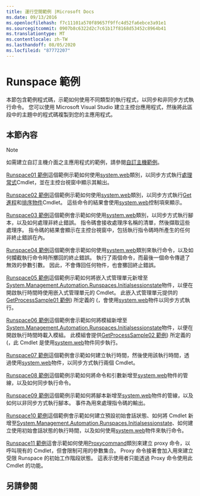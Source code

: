 ```yaml
---
title: 運行空間範例 |Microsoft Docs
ms.date: 09/13/2016
ms.openlocfilehash: f7c11101a570f89657f9ffc4d52fa6ebce3a91e1
ms.sourcegitcommit: 0907b8c6322d2c7c61b17f8168d53452c8964b41
ms.translationtype: MT
ms.contentlocale: zh-TW
ms.lasthandoff: 08/05/2020
ms.locfileid: "87772207"
---
```

# <a name="runspace-samples"></a>Runspace 範例

本節包含範例程式碼，示範如何使用不同類型的執行程式，以同步和非同步方式執行命令。 您可以使用 Microsoft Visual Studio 建立主控台應用程式，然後將此區段中的主題中的程式碼複製到您的主應用程式。

## <a name="in-this-section"></a>本節內容

> [!NOTE]
> 如需建立自訂主機介面之主應用程式的範例，請參閱[自訂主機範例](./custom-host-samples.md)。

 [Runspace01 範例](./runspace01-sample.md)這個範例示範如何使用[system.web](/dotnet/api/system.management.automation.powershell)類別，以同步方式執行[處理常式](/powershell/module/Microsoft.PowerShell.Management/Get-Process)Cmdlet，並在主控台視窗中顯示其輸出。

 [Runspace02 範例](./runspace02-sample.md)這個範例示範如何使用[system.web](/dotnet/api/system.management.automation.powershell)類別，以同步方式執行[Get 進程](/powershell/module/Microsoft.PowerShell.Management/Get-Process)和[排序物件](/powershell/module/Microsoft.PowerShell.Utility/Sort-Object)Cmdlet。 這些命令的結果會使用[system.web](/dotnet/api/System.Windows.Forms.DataGridView)控制項來顯示。

 [Runspace03 範例](./runspace03-sample.md)這個範例會示範如何使用[system.web](/dotnet/api/system.management.automation.powershell)類別，以同步方式執行腳本，以及如何處理非終止錯誤。 指令碼會接收處理序名稱的清單，然後擷取這些處理序。 指令碼的結果會顯示在主控台視窗中，包括執行指令碼時所產生的任何非終止錯誤在內。

 [Runspace04 範例](./runspace04-sample.md)這個範例會示範如何使用[system.web](/dotnet/api/system.management.automation.powershell)類別來執行命令，以及如何攔截執行命令時所擲回的終止錯誤。 執行了兩個命令，而最後一個命令傳遞了無效的參數引數。 因此，不會傳回任何物件，也會擲回終止錯誤。

 [Runspace05 範例](./runspace05-sample.md)這個範例示範如何將嵌入式管理單元新增至[System.Management.Automation.Runspaces.Initialsessionstate](/dotnet/api/System.Management.Automation.Runspaces.InitialSessionState)物件，以便在開啟執行時間時使用嵌入式管理單元的 Cmdlet。 此嵌入式管理單元提供的[GetProcessSample01 範例](../cmdlet/getprocesssample01-sample.md)) 所定義的 (，會使用[system.web](/dotnet/api/system.management.automation.powershell)物件以同步方式執行。

 [Runspace06 範例](./runspace06-sample.md)這個範例會示範如何將模組新增至[System.Management.Automation.Runspaces.Initialsessionstate](/dotnet/api/System.Management.Automation.Runspaces.InitialSessionState)物件，以便在開啟執行時間時載入模組。 此模組會提供[GetProcessSample02 範例](../cmdlet/getprocesssample02-sample.md)) 所定義的 (，此 Cmdlet 是使用[system.web](/dotnet/api/system.management.automation.powershell)物件同步執行。

 [Runspace07 範例](./runspace07-sample.md)這個範例會示範如何建立執行時間，然後使用該執行時間，透過使用[system.web](/dotnet/api/system.management.automation.powershell)物件，以同步方式執行兩個 Cmdlet。

 [Runspace08 範例](./runspace08-sample.md)這個範例示範如何將命令和引數新增至[system.web](/dotnet/api/system.management.automation.powershell)物件的管線，以及如何同步執行命令。

 [Runspace09 範例](./runspace09-sample.md)這個範例示範如何將腳本新增至[system.web](/dotnet/api/system.management.automation.powershell)物件的管線，以及如何以非同步方式執行腳本。 事件為用來處理指令碼的輸出。

 [Runspace10 範例](./runspace10-sample.md)這個範例會示範如何建立預設初始會話狀態、如何將 Cmdlet 新增至[System.Management.Automation.Runspaces.Initialsessionstate](/dotnet/api/System.Management.Automation.Runspaces.InitialSessionState)、如何建立使用初始會話狀態的執行時間，以及如何使用[system.web](/dotnet/api/system.management.automation.powershell)物件來執行命令。

 [Runspace11 範例](./runspace11-sample.md)這會示範如何使用[Proxycommand](/dotnet/api/System.Management.Automation.ProxyCommand)類別來建立 proxy 命令，以呼叫現有的 Cmdlet，但會限制可用的參數集合。 Proxy 命令接著會加入用來建立受限 Runspace 的初始工作階段狀態。 這表示使用者只能透過 Proxy 命令使用此 Cmdlet 的功能。

## <a name="see-also"></a>另請參閱
